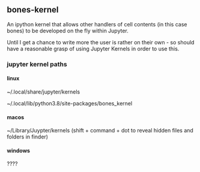 ## bones-kernel
An ipython kernel that allows other handlers of cell contents (in this case bones) to be 
developed on the fly within Jupyter.

Until I get a chance to write more the user is rather on their own - so should have a 
reasonable grasp of using Jupyter Kernels in order to use this.


### jupyter kernel paths

#### linux

~/.local/share/jupyter/kernels

~/.local/lib/python3.8/site-packages/bones_kernel

#### macos

~/Library/Juypter/kernels   (shift + command + dot to reveal hidden files and folders in finder)

#### windows

????
